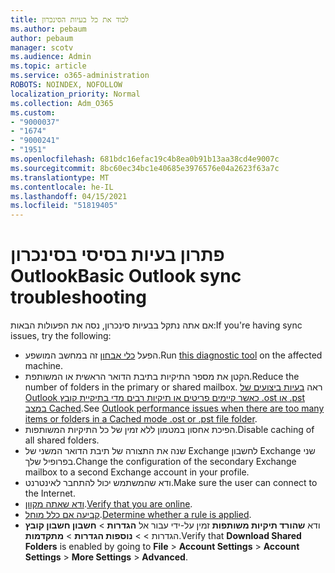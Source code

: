```yaml
---
title: לכוד את כל בעיות הסינכרון
ms.author: pebaum
author: pebaum
manager: scotv
ms.audience: Admin
ms.topic: article
ms.service: o365-administration
ROBOTS: NOINDEX, NOFOLLOW
localization_priority: Normal
ms.collection: Adm_O365
ms.custom:
- "9000037"
- "1674"
- "9000241"
- "1951"
ms.openlocfilehash: 681bdc16efac19c4b8ea0b91b13aa38cd4e9007c
ms.sourcegitcommit: 8bc60ec34bc1e40685e3976576e04a2623f63a7c
ms.translationtype: MT
ms.contentlocale: he-IL
ms.lasthandoff: 04/15/2021
ms.locfileid: "51819405"
---
```

# <a name="basic-outlook-sync-troubleshooting"></a><span data-ttu-id="37783-102">פתרון בעיות בסיסי בסינכרון Outlook</span><span class="sxs-lookup"><span data-stu-id="37783-102">Basic Outlook sync troubleshooting</span></span>

<span data-ttu-id="37783-103">אם אתה נתקל בבעיות סינכרון, נסה את הפעולות הבאות:</span><span class="sxs-lookup"><span data-stu-id="37783-103">If you're having sync issues, try the following:</span></span>

- <span data-ttu-id="37783-104">הפעל [כלי אבחון](https://aka.ms/sara-outlooksendreceive) זה במחשב המושפע.</span><span class="sxs-lookup"><span data-stu-id="37783-104">Run [this diagnostic tool](https://aka.ms/sara-outlooksendreceive) on the affected machine.</span></span>
- <span data-ttu-id="37783-105">הקטן את מספר התיקיות בתיבת הדואר הראשית או המשותפת.</span><span class="sxs-lookup"><span data-stu-id="37783-105">Reduce the number of folders in the primary or shared mailbox.</span></span> <span data-ttu-id="37783-106">ראה [בעיות ביצועים של Outlook כאשר קיימים פריטים או תיקיות רבים מדי בתיקיית קובץ .ost או .pst במצב Cached](https://support.microsoft.com/help/2768656/outlook-performance-issues-when-there-are-too-many-items-or-folders-in).</span><span class="sxs-lookup"><span data-stu-id="37783-106">See [Outlook performance issues when there are too many items or folders in a Cached mode .ost or .pst file folder](https://support.microsoft.com/help/2768656/outlook-performance-issues-when-there-are-too-many-items-or-folders-in).</span></span>
- <span data-ttu-id="37783-107">הפיכת אחסון במטמון ללא זמין של כל התיקיות המשותפות.</span><span class="sxs-lookup"><span data-stu-id="37783-107">Disable caching of all shared folders.</span></span>
- <span data-ttu-id="37783-108">שנה את התצורה של תיבת הדואר המשני של Exchange לחשבון Exchange שני בפרופיל שלך.</span><span class="sxs-lookup"><span data-stu-id="37783-108">Change the configuration of the secondary Exchange mailbox to a second Exchange account in your profile.</span></span>
- <span data-ttu-id="37783-109">ודא שהמשתמש יכול להתחבר לאינטרנט.</span><span class="sxs-lookup"><span data-stu-id="37783-109">Make sure the user can connect to the Internet.</span></span> 
- <span data-ttu-id="37783-110">[ודא שאתה מקוון](https://support.office.com/article/2460e4a8-16c7-47fc-b204-b1549275aac9).</span><span class="sxs-lookup"><span data-stu-id="37783-110">[Verify that you are online](https://support.office.com/article/2460e4a8-16c7-47fc-b204-b1549275aac9).</span></span>
- <span data-ttu-id="37783-111">[קביעה אם כלל מוחל](https://support.office.com/article/C24F5DEA-9465-4DF4-AD17-A50704D66C59).</span><span class="sxs-lookup"><span data-stu-id="37783-111">[Determine whether a rule is applied](https://support.office.com/article/C24F5DEA-9465-4DF4-AD17-A50704D66C59).</span></span>
- <span data-ttu-id="37783-112">ודא **שהורד תיקיות משותפות** זמין על-ידי עבור אל **הגדרות**  >  **חשבון חשבון קובץ** הגדרות  >    >  **נוספות הגדרות**  >  **מתקדמות**.</span><span class="sxs-lookup"><span data-stu-id="37783-112">Verify that **Download Shared Folders** is enabled by going to **File** > **Account Settings** > **Account Settings** > **More Settings** > **Advanced**.</span></span>
